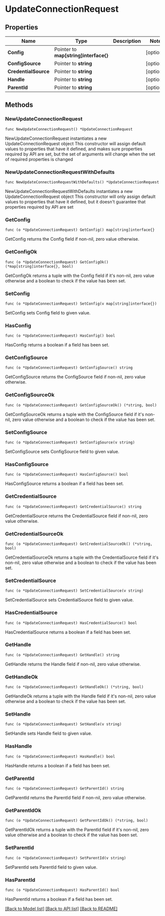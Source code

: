 # UpdateConnectionRequest

## Properties

Name | Type | Description | Notes
------------ | ------------- | ------------- | -------------
**Config** | Pointer to **map[string]interface{}** |  | [optional] 
**ConfigSource** | Pointer to **string** |  | [optional] 
**CredentialSource** | Pointer to **string** |  | [optional] 
**Handle** | Pointer to **string** |  | [optional] 
**ParentId** | Pointer to **string** |  | [optional] 

## Methods

### NewUpdateConnectionRequest

`func NewUpdateConnectionRequest() *UpdateConnectionRequest`

NewUpdateConnectionRequest instantiates a new UpdateConnectionRequest object
This constructor will assign default values to properties that have it defined,
and makes sure properties required by API are set, but the set of arguments
will change when the set of required properties is changed

### NewUpdateConnectionRequestWithDefaults

`func NewUpdateConnectionRequestWithDefaults() *UpdateConnectionRequest`

NewUpdateConnectionRequestWithDefaults instantiates a new UpdateConnectionRequest object
This constructor will only assign default values to properties that have it defined,
but it doesn't guarantee that properties required by API are set

### GetConfig

`func (o *UpdateConnectionRequest) GetConfig() map[string]interface{}`

GetConfig returns the Config field if non-nil, zero value otherwise.

### GetConfigOk

`func (o *UpdateConnectionRequest) GetConfigOk() (*map[string]interface{}, bool)`

GetConfigOk returns a tuple with the Config field if it's non-nil, zero value otherwise
and a boolean to check if the value has been set.

### SetConfig

`func (o *UpdateConnectionRequest) SetConfig(v map[string]interface{})`

SetConfig sets Config field to given value.

### HasConfig

`func (o *UpdateConnectionRequest) HasConfig() bool`

HasConfig returns a boolean if a field has been set.

### GetConfigSource

`func (o *UpdateConnectionRequest) GetConfigSource() string`

GetConfigSource returns the ConfigSource field if non-nil, zero value otherwise.

### GetConfigSourceOk

`func (o *UpdateConnectionRequest) GetConfigSourceOk() (*string, bool)`

GetConfigSourceOk returns a tuple with the ConfigSource field if it's non-nil, zero value otherwise
and a boolean to check if the value has been set.

### SetConfigSource

`func (o *UpdateConnectionRequest) SetConfigSource(v string)`

SetConfigSource sets ConfigSource field to given value.

### HasConfigSource

`func (o *UpdateConnectionRequest) HasConfigSource() bool`

HasConfigSource returns a boolean if a field has been set.

### GetCredentialSource

`func (o *UpdateConnectionRequest) GetCredentialSource() string`

GetCredentialSource returns the CredentialSource field if non-nil, zero value otherwise.

### GetCredentialSourceOk

`func (o *UpdateConnectionRequest) GetCredentialSourceOk() (*string, bool)`

GetCredentialSourceOk returns a tuple with the CredentialSource field if it's non-nil, zero value otherwise
and a boolean to check if the value has been set.

### SetCredentialSource

`func (o *UpdateConnectionRequest) SetCredentialSource(v string)`

SetCredentialSource sets CredentialSource field to given value.

### HasCredentialSource

`func (o *UpdateConnectionRequest) HasCredentialSource() bool`

HasCredentialSource returns a boolean if a field has been set.

### GetHandle

`func (o *UpdateConnectionRequest) GetHandle() string`

GetHandle returns the Handle field if non-nil, zero value otherwise.

### GetHandleOk

`func (o *UpdateConnectionRequest) GetHandleOk() (*string, bool)`

GetHandleOk returns a tuple with the Handle field if it's non-nil, zero value otherwise
and a boolean to check if the value has been set.

### SetHandle

`func (o *UpdateConnectionRequest) SetHandle(v string)`

SetHandle sets Handle field to given value.

### HasHandle

`func (o *UpdateConnectionRequest) HasHandle() bool`

HasHandle returns a boolean if a field has been set.

### GetParentId

`func (o *UpdateConnectionRequest) GetParentId() string`

GetParentId returns the ParentId field if non-nil, zero value otherwise.

### GetParentIdOk

`func (o *UpdateConnectionRequest) GetParentIdOk() (*string, bool)`

GetParentIdOk returns a tuple with the ParentId field if it's non-nil, zero value otherwise
and a boolean to check if the value has been set.

### SetParentId

`func (o *UpdateConnectionRequest) SetParentId(v string)`

SetParentId sets ParentId field to given value.

### HasParentId

`func (o *UpdateConnectionRequest) HasParentId() bool`

HasParentId returns a boolean if a field has been set.


[[Back to Model list]](../README.md#documentation-for-models) [[Back to API list]](../README.md#documentation-for-api-endpoints) [[Back to README]](../README.md)


